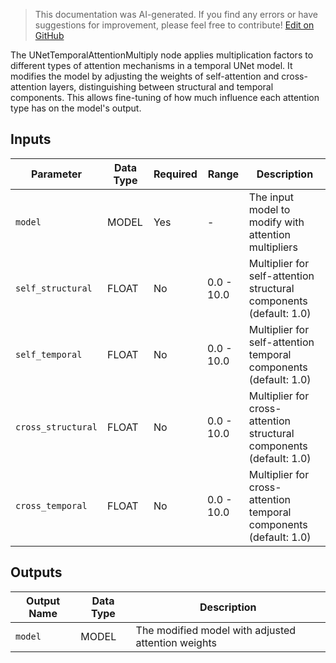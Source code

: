 > This documentation was AI-generated. If you find any errors or have suggestions for improvement, please feel free to contribute! [Edit on GitHub](https://github.com/Comfy-Org/embedded-docs/blob/main/comfyui_embedded_docs/docs/UNetTemporalAttentionMultiply/en.md)

The UNetTemporalAttentionMultiply node applies multiplication factors to different types of attention mechanisms in a temporal UNet model. It modifies the model by adjusting the weights of self-attention and cross-attention layers, distinguishing between structural and temporal components. This allows fine-tuning of how much influence each attention type has on the model's output.

## Inputs

| Parameter | Data Type | Required | Range | Description |
|-----------|-----------|----------|-------|-------------|
| `model` | MODEL | Yes | - | The input model to modify with attention multipliers |
| `self_structural` | FLOAT | No | 0.0 - 10.0 | Multiplier for self-attention structural components (default: 1.0) |
| `self_temporal` | FLOAT | No | 0.0 - 10.0 | Multiplier for self-attention temporal components (default: 1.0) |
| `cross_structural` | FLOAT | No | 0.0 - 10.0 | Multiplier for cross-attention structural components (default: 1.0) |
| `cross_temporal` | FLOAT | No | 0.0 - 10.0 | Multiplier for cross-attention temporal components (default: 1.0) |

## Outputs

| Output Name | Data Type | Description |
|-------------|-----------|-------------|
| `model` | MODEL | The modified model with adjusted attention weights |
